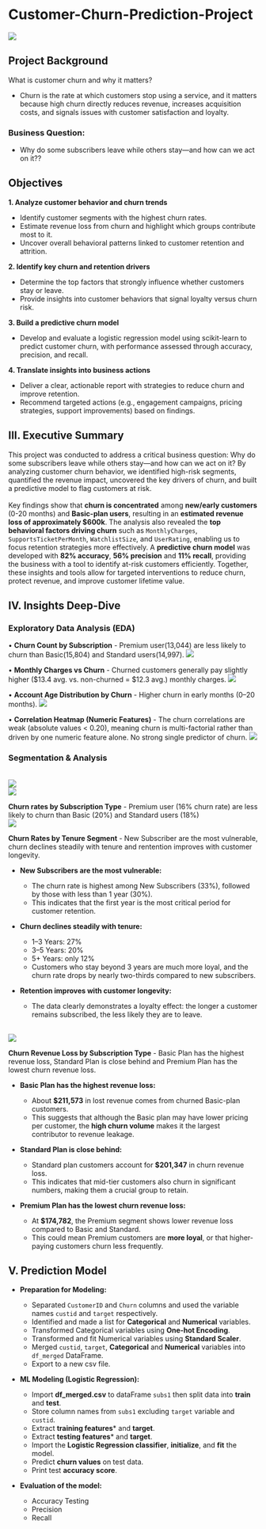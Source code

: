 # Customer-Churn-Prediction-Project

<img src="./dataviz/odds_ratios.png">

## Project Background
What is customer churn and why it matters?
+ Churn is the rate at which customers stop using a service, and it matters because high churn directly reduces revenue, increases acquisition costs, and signals issues with customer satisfaction and loyalty.
### Business Question:
+	Why do some subscribers leave while others stay—and how can we act on it??

## Objectives
**1. Analyze customer behavior and churn trends**
+ Identify customer segments with the highest churn rates.
+	Estimate revenue loss from churn and highlight which groups contribute most to it.
+ Uncover overall behavioral patterns linked to customer retention and attrition.
  
**2.	Identify key churn and retention drivers**
+	Determine the top factors that strongly influence whether customers stay or leave.
+	Provide insights into customer behaviors that signal loyalty versus churn risk.
  
**3. Build a predictive churn model**
+	Develop and evaluate a logistic regression model using scikit-learn to predict customer churn, with performance assessed through accuracy, precision, and recall.
  
**4. Translate insights into business actions**
+	Deliver a clear, actionable report with strategies to reduce churn and improve retention.
+	Recommend targeted actions (e.g., engagement campaigns, pricing strategies, support improvements) based on findings.


## III. Executive Summary
This project was conducted to address a critical business question: Why do some subscribers leave while others stay—and how can we act on it? By analyzing customer churn behavior, we identified high-risk segments, quantified the revenue impact, uncovered the key drivers of churn, and built a predictive model to flag customers at risk.
<br>
<br>
Key findings show that **churn is concentrated** among **new/early customers** (0-20 months) and **Basic-plan users**, resulting in an **estimated revenue loss of approximately $600k**. The analysis also revealed the **top behavioral factors driving churn** such as ```MonthlyCharges```, ```SupportsTicketPerMonth```, ```WatchlistSize```, and ```UserRating```, enabling us to focus retention strategies more effectively. A **predictive churn model** was developed with **82% accuracy**, **56% precision** and **11% recall**, providing the business with a tool to identify at-risk customers efficiently. Together, these insights and tools allow for targeted interventions to reduce churn, protect revenue, and improve customer lifetime value.

## IV. Insights Deep-Dive
### Exploratory Data Analysis (EDA)
•	**Churn Count by Subscription** - Premium user(13,044) are less likely to churn than Basic(15,804) and Standard users(14,997). 
<img src="./dataviz/churn_substype.png">

•	**Monthly Charges vs Churn** - Churned customers generally pay slightly higher ($13.4 avg. vs. non-churned = $12.3 avg.) monthly charges. 
<img src="./dataviz/churn_monthlycharges.png">

•	**Account Age Distribution by Churn** - Higher churn in early months (0–20 months).
<img src="./dataviz/churn_accage_distri.png">

•	**Correlation Heatmap (Numeric Features)** - The churn correlations are weak (absolute values < 0.20), meaning churn is multi-factorial rather than driven by one numeric feature alone. No strong single predictor of churn.
<img src="./dataviz/churn_corrheatmap.png">

### Segmentation & Analysis
<br>
<img src="./dataviz/churnrate_substype_chart.png">
<br>
<img src="./dataviz/churnrate_substype.PNG">

**Churn rates by Subscription Type** - Premium user (16% churn rate) are less likely to churn than Basic (20%) and Standard users (18%)
<br>
<img src="./dataviz/churnrate_tenure_chart.png">

**Churn Rates by Tenure Segment** - New Subscriber are the most vulnerable, churn declines steadily with tenure and rentention improves with customer longevity.

+ **New Subscribers are the most vulnerable:**
  + The churn rate is highest among New Subscribers (33%), followed by those with less than 1 year (30%).
  + This indicates that the first year is the most critical period for customer retention.

+ **Churn declines steadily with tenure:**
  + 1–3 Years: 27%
  + 3–5 Years: 20%
  + 5+ Years: only 12%
  + Customers who stay beyond 3 years are much more loyal, and the churn rate drops by nearly two-thirds compared to new subscribers.

+ **Retention improves with customer longevity:**
  + The data clearly demonstrates a loyalty effect: the longer a customer remains subscribed, the less likely they are to leave.
<br>

<img src="./dataviz/churn_revenueloss_substype.png">

**Churn Revenue Loss by Subscription Type** - Basic Plan has the highest revenue loss, Standard Plan is close behind and Premium Plan has the lowest churn revenue loss.
+ **Basic Plan has the highest revenue loss:**
  + About **$211,573** in lost revenue comes from churned Basic-plan customers.
  + This suggests that although the Basic plan may have lower pricing per customer, the **high churn volume** makes it the largest contributor to revenue leakage.
    
+ **Standard Plan is close behind:**
  + Standard plan customers account for **$201,347** in churn revenue loss.
  + This indicates that mid-tier customers also churn in significant numbers, making them a crucial group to retain.

+ **Premium Plan has the lowest churn revenue loss:**
  + At **$174,782**, the Premium segment shows lower revenue loss compared to Basic and Standard.
  + This could mean Premium customers are **more loyal**, or that higher-paying customers churn less frequently.

## V. Prediction Model
+ **Preparation for Modeling:**
  + Separated ```CustomerID``` and ```Churn``` columns and used the variable names ```custid``` and ```target``` respectively.
  + Identified and made a list for **Categorical** and **Numerical** variables.
  + Transformed Categorical variables using **One-hot Encoding**.
  + Transformed and fit Numerical variables using **Standard Scaler**.
  + Merged ```custid```, ```target```, **Categorical** and **Numerical** variables into ```df_merged``` DataFrame.
  + Export to a new csv file.

+ **ML Modeling (Logistic Regression):**
  + Import **df_merged.csv** to dataFrame ```subs1``` then split data into **train** and **test**.
  + Store column names from ```subs1``` excluding ```target``` variable and ```custid```.
  + Extract **training features*** and **target**.
  + Extract **testing features*** and **target**.
  + Import the **Logistic Regression classifier**, **initialize**, and **fit** the model. 
  + Predict **churn values** on test data.
  + Print test **accuracy score**.
    
+ **Evaluation of the model:**
  + Accuracy Testing
  + Precision
  + Recall

